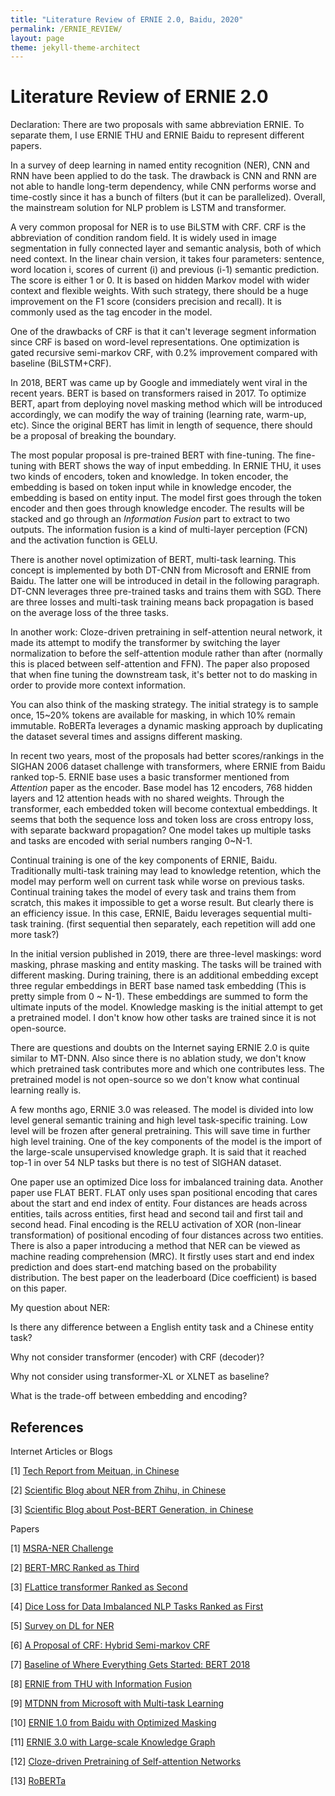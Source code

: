 ```yaml
---
title: "Literature Review of ERNIE 2.0, Baidu, 2020"
permalink: /ERNIE_REVIEW/
layout: page
theme: jekyll-theme-architect
---
```


# Literature Review of ERNIE 2.0



Declaration: There are two proposals with same abbreviation ERNIE. To separate them, I use ERNIE THU and ERNIE Baidu to represent different papers.



In a survey of deep learning in named entity recognition (NER), CNN and RNN have been applied to do the task. The drawback is CNN and RNN are not able to handle long-term dependency, while CNN performs worse and time-costly since it has a bunch of filters (but it can be parallelized). Overall, the mainstream solution for NLP problem is LSTM and transformer. 



A very common proposal for NER is to use BiLSTM with CRF. CRF is the abbreviation of condition random field. It is widely used in image segmentation in fully connected layer and semantic analysis, both of which need context. In the linear chain version, it takes four parameters: sentence, word location i, scores of current (i) and previous (i-1) semantic prediction. The score is either 1 or 0. It is based on hidden Markov model with wider context and flexible weights. With such strategy, there should be a huge improvement on the F1 score (considers precision and recall). It is commonly used as the tag encoder in the model.



One of the drawbacks of CRF is that it can't leverage segment information since CRF is based on word-level representations. One optimization is gated recursive semi-markov CRF, with 0.2% improvement compared with baseline (BiLSTM+CRF).



In 2018, BERT was came up by Google and immediately went viral in the recent years. BERT is based on transformers raised in 2017. To optimize BERT, apart from deploying novel masking method which will be introduced accordingly, we can modify the way of training (learning rate, warm-up, etc). Since the original BERT has limit in length of sequence, there should be a proposal of breaking the boundary.



The most popular proposal is pre-trained BERT with fine-tuning. The fine-tuning with BERT shows the way of input embedding. In ERNIE THU, it uses two kinds of encoders, token and knowledge. In token encoder, the embedding is based on token input while in knowledge encoder, the embedding is based on entity input. The model first goes through the token encoder and then goes through knowledge encoder. The results will be stacked and go through an *Information Fusion* part to extract to two outputs. The information fusion is a kind of multi-layer perception (FCN) and the activation function is GELU.



There is another novel optimization of BERT, multi-task learning. This concept is implemented by both DT-CNN from Microsoft and ERNIE from Baidu. The latter one will be introduced in detail in the following paragraph. DT-CNN leverages three pre-trained tasks and trains them with SGD. There are three losses and multi-task training means back propagation is based on the average loss of the three tasks.



In another work: Cloze-driven pretraining in self-attention neural network, it made its attempt to modify the transformer by switching the layer normalization to before the self-attention module rather than after (normally this is placed between self-attention and FFN). The paper also proposed that when fine tuning the downstream task, it's better not to do masking in order to provide more context information.



You can also think of the masking strategy. The initial strategy is to sample once, 15~20% tokens are available for masking, in which 10% remain immutable. RoBERTa leverages a dynamic masking approach by duplicating the dataset several times and assigns different masking.



In recent two years, most of the proposals had better scores/rankings in the SIGHAN 2006 dataset challenge with transformers, where ERNIE from Baidu ranked top-5. ERNIE base uses a basic transformer mentioned from *Attention* paper as the encoder. Base model has 12 encoders, 768 hidden layers and 12 attention heads with no shared weights. Through the transformer, each embedded token will become contextual embeddings. It seems that both the sequence loss and token loss are cross entropy loss, with separate backward propagation? One model takes up multiple tasks and tasks are encoded with serial numbers ranging 0~N-1. 



Continual training is one of the key components of ERNIE, Baidu. Traditionally multi-task training may lead to knowledge retention, which the model may perform well on current task while worse on previous tasks. Continual training takes the model of every task and trains them from scratch, this makes it impossible to get a worse result. But clearly there is an efficiency issue. In this case, ERNIE, Baidu leverages sequential multi-task training. (first sequential then separately, each repetition will add one more task?)



In the initial version published in 2019, there are three-level maskings: word masking, phrase masking and entity masking. The tasks will be trained with different masking. During training, there is an additional embedding except three regular embeddings in BERT base named task embedding (This is pretty simple from 0 ~ N-1). These embeddings are summed to form the ultimate inputs of the model. Knowledge masking is the initial attempt to get a pretrained model. I don't know how other tasks are trained since it is not open-source.



There are questions and doubts on the Internet saying ERNIE 2.0 is quite similar to MT-DNN. Also since there is no ablation study, we don't know which pretrained task contributes more and which one contributes less. The pretrained model is not open-source so we don't know what continual learning really is.



A few months ago, ERNIE 3.0 was released. The model is divided into low level general semantic training and high level task-specific training. Low level will be frozen after general pretraining. This will save time in further high level training. One of the key components of the model is the import of the large-scale unsupervised knowledge graph. It is said that it reached top-1 in over 54 NLP tasks but there is no test of SIGHAN dataset.



One paper use an optimized Dice loss for imbalanced training data. Another paper use FLAT BERT. FLAT only uses span positional encoding that cares about the start and end index of entity. Four distances are heads across entities, tails across entities, first head and second tail and first tail and second head. Final encoding is the RELU activation of XOR (non-linear transformation) of positional encoding of four distances across two entities.  There is also a paper introducing a method that NER can be viewed as machine reading comprehension (MRC). It firstly uses start and end index prediction and does start-end matching based on the probability distribution. The best paper on the leaderboard (Dice coefficient) is based on this paper.



My question about NER:

Is there any difference between a English entity task and a Chinese entity task?

Why not consider transformer (encoder) with CRF (decoder)?

Why not consider using transformer-XL or XLNET as baseline?

What is the trade-off between embedding and encoding?



## References

Internet Articles or Blogs

[1] [Tech Report from Meituan, in Chinese](https://tech.meituan.com/2020/07/23/ner-in-meituan-nlp.html)

[2] [Scientific Blog about NER from Zhihu, in Chinese](https://zhuanlan.zhihu.com/p/61227299)

[3] [Scientific Blog about Post-BERT Generation, in Chinese](https://www.jiqizhixin.com/articles/2019-08-26-16)

Papers

[1] [MSRA-NER Challenge](https://paperswithcode.com/sota/chinese-named-entity-recognition-on-msra)

[2] [BERT-MRC Ranked as Third](https://aclanthology.org/2020.acl-main.519.pdf)

[3] [FLattice transformer Ranked as Second](https://aclanthology.org/2020.acl-main.611.pdf)

[4] [Dice Loss for Data Imbalanced NLP Tasks Ranked as First](https://arxiv.org/pdf/1911.02855v3.pdf)

[5] [Survey on DL for NER](https://arxiv.org/pdf/1812.09449.pdf)

[6] [A Proposal of CRF: Hybrid Semi-markov CRF](https://aclanthology.org/P18-2038.pdf)

[7] [Baseline of Where Everything Gets Started: BERT 2018](https://arxiv.org/pdf/1810.04805.pdf)

[8] [ERNIE from THU with Information Fusion](https://arxiv.org/pdf/1905.07129.pdf)

[9] [MTDNN from Microsoft with Multi-task Learning](https://arxiv.org/pdf/1901.11504.pdf)

[10] [ERNIE 1.0 from Baidu with Optimized Masking](https://arxiv.org/pdf/1904.09223.pdf)

[11] [ERNIE 3.0 with Large-scale Knowledge Graph](https://arxiv.org/abs/2107.02137)

[12] [Cloze-driven Pretraining of Self-attention Networks](https://arxiv.org/pdf/1903.07785.pdf)

[13] [RoBERTa](https://arxiv.org/pdf/1907.11692.pdf)


